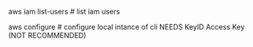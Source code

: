 aws iam list-users # list iam users

aws configure # configure local intance of cli NEEDS KeyID Access Key (NOT RECOMMENDED)
